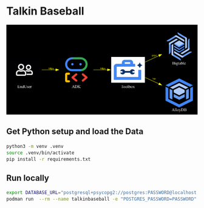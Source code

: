 # Talkin Baseball

![map](./docs/diagram.png)

## Get Python setup and load the Data

```bash
python3 -m venv .venv
source .venv/bin/activate
pip install -r requirements.txt
```

## Run locally

```bash
export DATABASE_URL="postgresql+psycopg2://postgres:PASSWORD@localhost:5432/statcast"
podman run  --rm --name talkinbaseball -e "POSTGRES_PASSWORD=PASSWORD" -e "POSTGRES_DB=statcast" -p 5432:5432 docker.io/postgres:16
```
